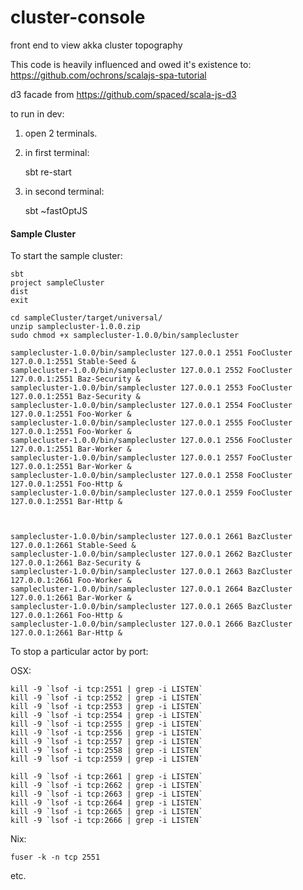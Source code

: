 # cluster-console

front end to view akka cluster topography

This code is heavily influenced and owed it's existence to: https://github.com/ochrons/scalajs-spa-tutorial


d3 facade from https://github.com/spaced/scala-js-d3





to run in dev:


1) open 2 terminals.
2) in first terminal:

     sbt
     re-start
     
3) in second terminal:

    sbt
    ~fastOptJS
    
    
    
#### Sample Cluster
    
    
To start the sample cluster:
    

    sbt
    project sampleCluster
    dist
    exit
    
    cd sampleCluster/target/universal/
    unzip samplecluster-1.0.0.zip 
    sudo chmod +x samplecluster-1.0.0/bin/samplecluster
    
    samplecluster-1.0.0/bin/samplecluster 127.0.0.1 2551 FooCluster 127.0.0.1:2551 Stable-Seed &
    samplecluster-1.0.0/bin/samplecluster 127.0.0.1 2552 FooCluster 127.0.0.1:2551 Baz-Security &
    samplecluster-1.0.0/bin/samplecluster 127.0.0.1 2553 FooCluster 127.0.0.1:2551 Baz-Security &
    samplecluster-1.0.0/bin/samplecluster 127.0.0.1 2554 FooCluster 127.0.0.1:2551 Foo-Worker &
    samplecluster-1.0.0/bin/samplecluster 127.0.0.1 2555 FooCluster 127.0.0.1:2551 Foo-Worker &
    samplecluster-1.0.0/bin/samplecluster 127.0.0.1 2556 FooCluster 127.0.0.1:2551 Bar-Worker &
    samplecluster-1.0.0/bin/samplecluster 127.0.0.1 2557 FooCluster 127.0.0.1:2551 Bar-Worker &
    samplecluster-1.0.0/bin/samplecluster 127.0.0.1 2558 FooCluster 127.0.0.1:2551 Foo-Http &
    samplecluster-1.0.0/bin/samplecluster 127.0.0.1 2559 FooCluster 127.0.0.1:2551 Bar-Http &
    

    
    samplecluster-1.0.0/bin/samplecluster 127.0.0.1 2661 BazCluster 127.0.0.1:2661 Stable-Seed &
    samplecluster-1.0.0/bin/samplecluster 127.0.0.1 2662 BazCluster 127.0.0.1:2661 Baz-Security &
    samplecluster-1.0.0/bin/samplecluster 127.0.0.1 2663 BazCluster 127.0.0.1:2661 Foo-Worker &
    samplecluster-1.0.0/bin/samplecluster 127.0.0.1 2664 BazCluster 127.0.0.1:2661 Bar-Worker &
    samplecluster-1.0.0/bin/samplecluster 127.0.0.1 2665 BazCluster 127.0.0.1:2661 Foo-Http &
    samplecluster-1.0.0/bin/samplecluster 127.0.0.1 2666 BazCluster 127.0.0.1:2661 Bar-Http &
    
    
    

To stop a particular actor by port:    

OSX:    
    
    kill -9 `lsof -i tcp:2551 | grep -i LISTEN`
    kill -9 `lsof -i tcp:2552 | grep -i LISTEN`
    kill -9 `lsof -i tcp:2553 | grep -i LISTEN`
    kill -9 `lsof -i tcp:2554 | grep -i LISTEN`
    kill -9 `lsof -i tcp:2555 | grep -i LISTEN`
    kill -9 `lsof -i tcp:2556 | grep -i LISTEN`
    kill -9 `lsof -i tcp:2557 | grep -i LISTEN`
    kill -9 `lsof -i tcp:2558 | grep -i LISTEN`
    kill -9 `lsof -i tcp:2559 | grep -i LISTEN`
     
    kill -9 `lsof -i tcp:2661 | grep -i LISTEN`
    kill -9 `lsof -i tcp:2662 | grep -i LISTEN`
    kill -9 `lsof -i tcp:2663 | grep -i LISTEN`
    kill -9 `lsof -i tcp:2664 | grep -i LISTEN`
    kill -9 `lsof -i tcp:2665 | grep -i LISTEN`
    kill -9 `lsof -i tcp:2666 | grep -i LISTEN`
     

Nix:

    fuser -k -n tcp 2551

etc.